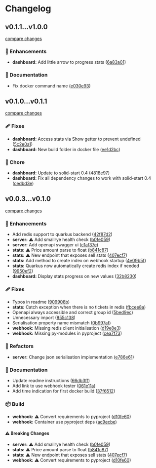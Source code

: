 # Changelog


## v0.1.1...v1.0.0

[compare changes](https://github.com/fuzoh/balanse/compare/v0.1.1...v1.0.0)

### 🚀 Enhancements

- **dashboard:** Add little arrow to progress stats ([6a83a01](https://github.com/fuzoh/balanse/commit/6a83a01))

### 📖 Documentation

- Fix docker command name ([e030e93](https://github.com/fuzoh/balanse/commit/e030e93))

## v0.1.0...v0.1.1

[compare changes](https://github.com/fuzoh/balanse/compare/v0.1.0...v0.1.1)

### 🩹 Fixes

- **dashboard:** Access stats via Show getter to prevent undefined ([5c2e0a1](https://github.com/fuzoh/balanse/commit/5c2e0a1))
- **dashboard:** New build folder in docker file ([ee1d2bc](https://github.com/fuzoh/balanse/commit/ee1d2bc))

### 🏡 Chore

- **dashboard:** Update to solid-start 0.4 ([4818e97](https://github.com/fuzoh/balanse/commit/4818e97))
- **dashboard:** Fix all dependency changes to work with solid-start 0.4 ([cedbd3e](https://github.com/fuzoh/balanse/commit/cedbd3e))

## v0.0.3...v0.1.0

[compare changes](https://github.com/fuzoh/balanse/compare/v0.0.3...v0.1.0)

### 🚀 Enhancements

- Add redis support to quarkus backend ([42f87d2](https://github.com/fuzoh/balanse/commit/42f87d2))
- **server:** ⚠️  Add smallrye health check ([b0fe059](https://github.com/fuzoh/balanse/commit/b0fe059))
- **server:** Add openapi swagger ui ([c1af37e](https://github.com/fuzoh/balanse/commit/c1af37e))
- **stats:** ⚠️  Price amount parse to float ([b841c87](https://github.com/fuzoh/balanse/commit/b841c87))
- **stats:** ⚠️  New endpoint that exposes sell stats ([407ecf7](https://github.com/fuzoh/balanse/commit/407ecf7))
- **stats:** Add method to create index on webhook startup ([4e09b5f](https://github.com/fuzoh/balanse/commit/4e09b5f))
- **stats:** Quarkus now automatically create redis index if needed ([9950ef2](https://github.com/fuzoh/balanse/commit/9950ef2))
- **dashboard:** Display stats progress on new values ([32b8230](https://github.com/fuzoh/balanse/commit/32b8230))

### 🩹 Fixes

- Typos in readme ([909908b](https://github.com/fuzoh/balanse/commit/909908b))
- **stats:** Catch exception when there is no tickets in redis ([fbcee8a](https://github.com/fuzoh/balanse/commit/fbcee8a))
- Openapi always accessible and correct group id ([5bed9ec](https://github.com/fuzoh/balanse/commit/5bed9ec))
- Unnecessary import ([855c138](https://github.com/fuzoh/balanse/commit/855c138))
- Serialisation property name mismatch ([0b997af](https://github.com/fuzoh/balanse/commit/0b997af))
- **webhook:** Missing redis client initialisation ([d19e8e3](https://github.com/fuzoh/balanse/commit/d19e8e3))
- **webhook:** Missing py-modules in pyproject ([cea7f73](https://github.com/fuzoh/balanse/commit/cea7f73))

### 💅 Refactors

- **server:** Change json serialisation implementation ([e786e61](https://github.com/fuzoh/balanse/commit/e786e61))

### 📖 Documentation

- Update readme instructions ([66db3ff](https://github.com/fuzoh/balanse/commit/66db3ff))
- Add link to use webhook tester ([061e11a](https://github.com/fuzoh/balanse/commit/061e11a))
- Add time indication for first docker build ([37f6512](https://github.com/fuzoh/balanse/commit/37f6512))

### 📦 Build

- **webhook:** ⚠️  Convert requirements to pyproject ([d10fe60](https://github.com/fuzoh/balanse/commit/d10fe60))
- **webhook:** Container use pyproject deps ([ac9ecbe](https://github.com/fuzoh/balanse/commit/ac9ecbe))

#### ⚠️ Breaking Changes

- **server:** ⚠️  Add smallrye health check ([b0fe059](https://github.com/fuzoh/balanse/commit/b0fe059))
- **stats:** ⚠️  Price amount parse to float ([b841c87](https://github.com/fuzoh/balanse/commit/b841c87))
- **stats:** ⚠️  New endpoint that exposes sell stats ([407ecf7](https://github.com/fuzoh/balanse/commit/407ecf7))
- **webhook:** ⚠️  Convert requirements to pyproject ([d10fe60](https://github.com/fuzoh/balanse/commit/d10fe60))

